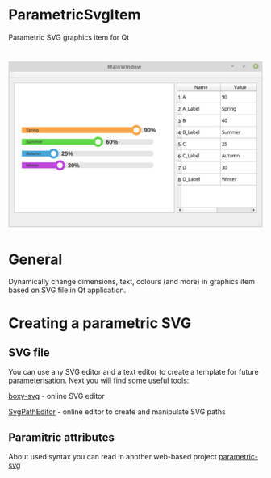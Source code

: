# ParametricSvgItem
Parametric SVG graphics item for Qt

<h1 align="center" id="/">
  <img alt="parametric.svg" src="https://github.com/YaroslavSin/parametricsvgitem/blob/3b035bd45993ac9977099854a82b15410dce7035/mainwindow.png" />
</h1>

# General
Dynamically change dimensions, text, colours (and more) in graphics item based on SVG file in Qt application.

# Creating a parametric SVG
## SVG file
You can use any SVG editor and a text editor to create a template for future parameterisation. Next you will find some useful tools:

[boxy-svg][] - online SVG editor

[SvgPathEditor][] - online editor to create and manipulate SVG paths

[boxy-svg]:   https://boxy-svg.com/
[SvgPathEditor]:  https://yqnn.github.io/svg-path-editor/

## Paramitric attributes
About used syntax you can read in another web-based project [parametric-svg][]

[parametric-svg]: https://github.com/projectshaped/parametric-svg/blob/master/packages/spec/Readme.md#syntax
